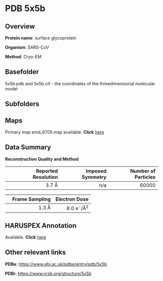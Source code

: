 # PDB 5x5b

## Overview

**Protein name**: surface glycoprotein

**Organism**: SARS-CoV

**Method**: Cryo-EM

## Basefolder

5x5b.pdb and 5x5b.cif - the coordinates of the threedimensional molecular model

## Subfolders









## Maps

Primary map emd_6705.map available. **Click** [here](http://ftp.wwpdb.org/pub/emdb/structures/EMD-6705/map/) 

## Data Summary
**Reconstruction Quality and Method**

|   | Reported Resolution | Imposed Symmetry | Number of Particles |
|---|-------------:|----------------:|--------------:|
|   |3.7 Å|n/a|60000|

|   | Frame Sampling | Electron Dose |
|---|-------------:|----------------:|
|   |1.3 Å|8.0 e<sup>-</sup>/Å<sup>2</sup>|

## HARUSPEX Annotation

Available. **Click** [here](https://zenodo.org/record/3820115)

## Other relevant links 
**PDBe**:  https://www.ebi.ac.uk/pdbe/entry/pdb/5x5b
 
**PDBr**: https://www.rcsb.org/structure/5x5b 
